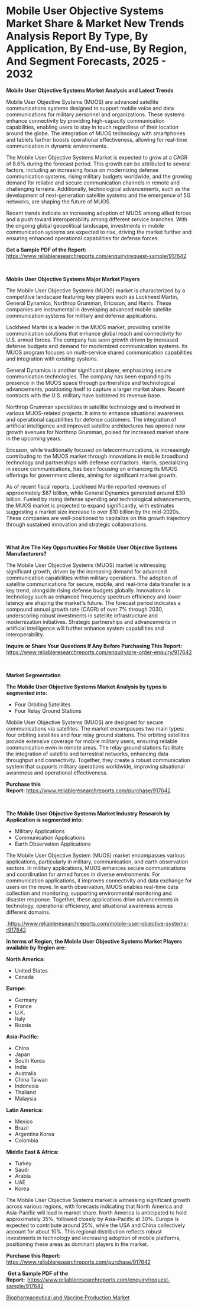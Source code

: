 <p><h1>Mobile User Objective Systems Market Share & Market New Trends Analysis Report By Type, By Application, By End-use, By Region, And Segment Forecasts, 2025 - 2032</h1></p><p><strong>Mobile User Objective Systems Market Analysis and Latest Trends</strong></p>
<p><p>Mobile User Objective Systems (MUOS) are advanced satellite communications systems designed to support mobile voice and data communications for military personnel and organizations. These systems enhance connectivity by providing high-capacity communication capabilities, enabling users to stay in touch regardless of their location around the globe. The integration of MUOS technology with smartphones and tablets further boosts operational effectiveness, allowing for real-time communication in dynamic environments.</p><p>The Mobile User Objective Systems Market is expected to grow at a CAGR of 8.6% during the forecast period. This growth can be attributed to several factors, including an increasing focus on modernizing defense communication systems, rising military budgets worldwide, and the growing demand for reliable and secure communication channels in remote and challenging terrains. Additionally, technological advancements, such as the development of next-generation satellite systems and the emergence of 5G networks, are shaping the future of MUOS.</p><p>Recent trends indicate an increasing adoption of MUOS among allied forces and a push toward interoperability among different service branches. With the ongoing global geopolitical landscape, investments in mobile communication systems are expected to rise, driving the market further and ensuring enhanced operational capabilities for defense forces.</p></p>
<p><strong>Get a Sample PDF of the Report:&nbsp;</strong> <a href="https://www.reliableresearchreports.com/enquiry/request-sample/917642?utm_campaign=2984&utm_medium=2&utm_source=Github&utm_content=ia&utm_term=07032025&utm_id=mobile-user-objective-systems">https://www.reliableresearchreports.com/enquiry/request-sample/917642</a></p>
<p>&nbsp;</p>
<p><strong>Mobile User Objective Systems Major Market Players</strong></p>
<p><p>The Mobile User Objective Systems (MUOS) market is characterized by a competitive landscape featuring key players such as Lockheed Martin, General Dynamics, Northrop Grumman, Ericsson, and Harris. These companies are instrumental in developing advanced mobile satellite communication systems for military and defense applications.</p><p>Lockheed Martin is a leader in the MUOS market, providing satellite communication solutions that enhance global reach and connectivity for U.S. armed forces. The company has seen growth driven by increased defense budgets and demand for modernized communication systems. Its MUOS program focuses on multi-service shared communication capabilities and integration with existing systems.</p><p>General Dynamics is another significant player, emphasizing secure communication technologies. The company has been expanding its presence in the MUOS space through partnerships and technological advancements, positioning itself to capture a larger market share. Recent contracts with the U.S. military have bolstered its revenue base.</p><p>Northrop Grumman specializes in satellite technology and is involved in various MUOS-related projects. It aims to enhance situational awareness and operational capabilities for defense customers. The integration of artificial intelligence and improved satellite architectures has opened new growth avenues for Northrop Grumman, poised for increased market share in the upcoming years.</p><p>Ericsson, while traditionally focused on telecommunications, is increasingly contributing to the MUOS market through innovations in mobile broadband technology and partnerships with defense contractors. Harris, specializing in secure communications, has been focusing on enhancing its MUOS offerings for government clients, aiming for significant market growth.</p><p>As of recent fiscal reports, Lockheed Martin reported revenues of approximately $67 billion, while General Dynamics generated around $39 billion. Fueled by rising defense spending and technological advancements, the MUOS market is projected to expand significantly, with estimates suggesting a market size increase to over $10 billion by the mid-2020s. These companies are well-positioned to capitalize on this growth trajectory through sustained innovation and strategic collaborations.</p></p>
<p>&nbsp;</p>
<p><strong>What Are The Key Opportunities For Mobile User Objective Systems Manufacturers?</strong></p>
<p><p>The Mobile User Objective Systems (MUOS) market is witnessing significant growth, driven by the increasing demand for advanced communication capabilities within military operations. The adoption of satellite communications for secure, mobile, and real-time data transfer is a key trend, alongside rising defense budgets globally. Innovations in technology such as enhanced frequency spectrum efficiency and lower latency are shaping the market's future. The forecast period indicates a compound annual growth rate (CAGR) of over 7% through 2030, underscoring robust investments in satellite infrastructure and modernization initiatives. Strategic partnerships and advancements in artificial intelligence will further enhance system capabilities and interoperability.</p></p>
<p><strong>Inquire or Share Your Questions If Any Before Purchasing This Report:</strong> <a href="https://www.reliableresearchreports.com/enquiry/pre-order-enquiry/917642?utm_campaign=2984&utm_medium=2&utm_source=Github&utm_content=ia&utm_term=07032025&utm_id=mobile-user-objective-systems">https://www.reliableresearchreports.com/enquiry/pre-order-enquiry/917642</a></p>
<p>&nbsp;</p>
<p><strong>Market Segmentation</strong></p>
<p><strong>The Mobile User Objective Systems Market Analysis by types is segmented into:</strong></p>
<p><ul><li>Four Orbiting Satellites</li><li>Four Relay Ground Stations</li></ul></p>
<p><p>Mobile User Objective Systems (MUOS) are designed for secure communications via satellites. The market encompasses two main types: four orbiting satellites and four relay ground stations. The orbiting satellites provide extensive coverage for mobile military users, ensuring reliable communication even in remote areas. The relay ground stations facilitate the integration of satellite and terrestrial networks, enhancing data throughput and connectivity. Together, they create a robust communication system that supports military operations worldwide, improving situational awareness and operational effectiveness.</p></p>
<p><strong>Purchase this Report:&nbsp;</strong><a href="https://www.reliableresearchreports.com/purchase/917642?utm_campaign=2984&utm_medium=2&utm_source=Github&utm_content=ia&utm_term=07032025&utm_id=mobile-user-objective-systems">https://www.reliableresearchreports.com/purchase/917642</a></p>
<p>&nbsp;</p>
<p><strong>The Mobile User Objective Systems Market Industry Research by Application is segmented into:</strong></p>
<p><ul><li>Military Applications</li><li>Communication Applications</li><li>Earth Observation Applications</li></ul></p>
<p><p>The Mobile User Objective System (MUOS) market encompasses various applications, particularly in military, communication, and earth observation sectors. In military applications, MUOS enhances secure communications and coordination for armed forces in diverse environments. For communication applications, it improves connectivity and data exchange for users on the move. In earth observation, MUOS enables real-time data collection and monitoring, supporting environmental monitoring and disaster response. Together, these applications drive advancements in technology, operational efficiency, and situational awareness across different domains.</p></p>
<p><a href="https://www.reliableresearchreports.com/mobile-user-objective-systems-r917642?utm_campaign=2984&utm_medium=2&utm_source=Github&utm_content=ia&utm_term=07032025&utm_id=mobile-user-objective-systems">&nbsp;https://www.reliableresearchreports.com/mobile-user-objective-systems-r917642</a></p>
<p><strong>In terms of Region, the Mobile User Objective Systems Market Players available by Region are:</strong></p>
<p>
    <p> <strong> North America: </strong>
        <ul>
            <li>United States</li>
            <li>Canada</li>
        </ul>
        </p> 
    <p> <strong> Europe: </strong>
        <ul>
            <li>Germany</li>
            <li>France</li>
            <li>U.K.</li>
            <li>Italy</li>
            <li>Russia</li>
        </ul>
        </p> 
    <p> <strong> Asia-Pacific: </strong>
        <ul>
            <li>China</li>
            <li>Japan</li>
            <li>South Korea</li>
            <li>India</li>
            <li>Australia</li>
            <li>China Taiwan</li>
            <li>Indonesia</li>
            <li>Thailand</li>
            <li>Malaysia</li>
        </ul>
        </p> 
    <p> <strong> Latin America: </strong>
        <ul>
            <li>Mexico</li>
            <li>Brazil</li>
            <li>Argentina Korea</li>
            <li>Colombia</li>
        </ul>
        </p> 
    <p> <strong> Middle East & Africa: </strong>
        <ul>
            <li>Turkey</li>
            <li>Saudi</li>
            <li>Arabia</li>
            <li>UAE</li>
            <li>Korea</li>
        </ul>
    </p>
    </p>
<p><p>The Mobile User Objective Systems market is witnessing significant growth across various regions, with forecasts indicating that North America and Asia-Pacific will lead in market share. North America is anticipated to hold approximately 35%, followed closely by Asia-Pacific at 30%. Europe is expected to contribute around 25%, while the USA and China collectively account for about 10%. This regional distribution reflects robust investments in technology and increasing adoption of mobile platforms, positioning these areas as dominant players in the market.</p></p>
<p><strong>Purchase this Report: </strong><a href="https://www.reliableresearchreports.com/purchase/917642?utm_campaign=2984&utm_medium=2&utm_source=Github&utm_content=ia&utm_term=07032025&utm_id=mobile-user-objective-systems">https://www.reliableresearchreports.com/purchase/917642</a></p>
<p>&nbsp;<strong>Get a Sample PDF of the Report:&nbsp;&nbsp;</strong><a href="https://www.reliableresearchreports.com/enquiry/request-sample/917642?utm_campaign=2984&utm_medium=2&utm_source=Github&utm_content=ia&utm_term=07032025&utm_id=mobile-user-objective-systems">https://www.reliableresearchreports.com/enquiry/request-sample/917642</a></p>
<p><strong></strong></p>
<p><p><a href="https://github.com/donnettaletizia/Market-Research-Report-List-1/blob/main/biopharmaceutical-and-vaccine-production-market.md?utm_campaign=2984&utm_medium=2&utm_source=Github&utm_content=ia&utm_term=07032025&utm_id=mobile-user-objective-systems">Biopharmaceutical and Vaccine Production Market</a></p></p>